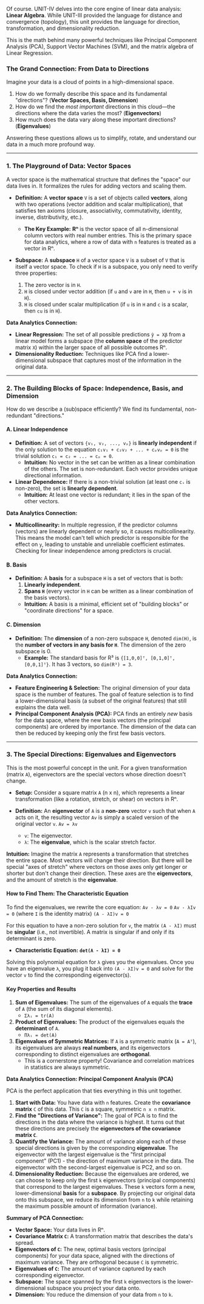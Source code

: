 Of course. UNIT-IV delves into the core engine of linear data analysis: **Linear Algebra**. While UNIT-III provided the language for distance and convergence (topology), this unit provides the language for direction, transformation, and dimensionality reduction.

This is the math behind many powerful techniques like Principal Component Analysis (PCA), Support Vector Machines (SVM), and the matrix algebra of Linear Regression.

### The Grand Connection: From Data to Directions

Imagine your data is a cloud of points in a high-dimensional space.
1.  How do we formally describe this space and its fundamental "directions"? (**Vector Spaces, Basis, Dimension**)
2.  How do we find the *most important* directions in this cloud—the directions where the data varies the most? (**Eigenvectors**)
3.  How much does the data vary along these important directions? (**Eigenvalues**)

Answering these questions allows us to simplify, rotate, and understand our data in a much more profound way.

---

### 1. The Playground of Data: Vector Spaces

A vector space is the mathematical structure that defines the "space" our data lives in. It formalizes the rules for adding vectors and scaling them.

*   **Definition:** A **vector space** `V` is a set of objects called **vectors**, along with two operations (vector addition and scalar multiplication), that satisfies ten axioms (closure, associativity, commutativity, identity, inverse, distributivity, etc.).
    *   **The Key Example:** **Rⁿ** is the vector space of all n-dimensional column vectors with real number entries. This is the primary space for data analytics, where a row of data with `n` features is treated as a vector in Rⁿ.

*   **Subspace:** A **subspace** `H` of a vector space `V` is a subset of `V` that is itself a vector space. To check if `H` is a subspace, you only need to verify three properties:
    1.  The zero vector is in `H`.
    2.  `H` is closed under vector addition (if `u` and `v` are in `H`, then `u + v` is in `H`).
    3.  `H` is closed under scalar multiplication (if `u` is in `H` and `c` is a scalar, then `cu` is in `H`).

**Data Analytics Connection:**
*   **Linear Regression:** The set of all possible predictions `ŷ = Xβ` from a linear model forms a subspace (the **column space** of the predictor matrix `X`) within the larger space of all possible outcomes Rⁿ.
*   **Dimensionality Reduction:** Techniques like PCA find a lower-dimensional subspace that captures most of the information in the original data.

---

### 2. The Building Blocks of Space: Independence, Basis, and Dimension

How do we describe a (sub)space efficiently? We find its fundamental, non-redundant "directions."

#### A. Linear Independence
*   **Definition:** A set of vectors `{v₁, v₂, ..., vₚ}` is **linearly independent** if the only solution to the equation `c₁v₁ + c₂v₂ + ... + cₚvₚ = 0` is the trivial solution `c₁ = c₂ = ... = cₚ = 0`.
    *   **Intuition:** No vector in the set can be written as a linear combination of the others. The set is non-redundant. Each vector provides unique directional information.
*   **Linear Dependence:** If there is a non-trivial solution (at least one `cᵢ` is non-zero), the set is **linearly dependent**.
    *   **Intuition:** At least one vector is redundant; it lies in the span of the other vectors.

**Data Analytics Connection:**
*   **Multicollinearity:** In multiple regression, if the predictor columns (vectors) are linearly dependent or nearly so, it causes multicollinearity. This means the model can't tell which predictor is responsible for the effect on `y`, leading to unstable and unreliable coefficient estimates. Checking for linear independence among predictors is crucial.

#### B. Basis
*   **Definition:** A **basis** for a subspace `H` is a set of vectors that is both:
    1.  **Linearly independent**.
    2.  **Spans `H`** (every vector in `H` can be written as a linear combination of the basis vectors).
    *   **Intuition:** A basis is a minimal, efficient set of "building blocks" or "coordinate directions" for a space.

#### C. Dimension
*   **Definition:** The **dimension** of a non-zero subspace `H`, denoted `dim(H)`, is the **number of vectors in any basis for `H`**. The dimension of the zero subspace is 0.
    *   **Example:** The standard basis for R³ is `{[1,0,0]ᵀ, [0,1,0]ᵀ, [0,0,1]ᵀ}`. It has 3 vectors, so `dim(R³) = 3`.

**Data Analytics Connection:**
*   **Feature Engineering & Selection:** The original dimension of your data space is the number of features. The goal of feature selection is to find a lower-dimensional basis (a subset of the original features) that still explains the data well.
*   **Principal Component Analysis (PCA):** PCA finds an entirely *new* basis for the data space, where the new basis vectors (the principal components) are ordered by importance. The dimension of the data can then be reduced by keeping only the first few basis vectors.

---

### 3. The Special Directions: Eigenvalues and Eigenvectors

This is the most powerful concept in the unit. For a given transformation (matrix `A`), eigenvectors are the special vectors whose direction doesn't change.

*   **Setup:** Consider a square matrix `A` (n x n), which represents a linear transformation (like a rotation, stretch, or shear) on vectors in Rⁿ.

*   **Definition:** An **eigenvector** of `A` is a **non-zero** vector `v` such that when `A` acts on it, the resulting vector `Av` is simply a scaled version of the original vector `v`.
    `Av = λv`
    *   `v`: The eigenvector.
    *   `λ`: The **eigenvalue**, which is the scalar stretch factor.

**Intuition:**
Imagine the matrix `A` represents a transformation that stretches the entire space. Most vectors will change their direction. But there will be special "axes of stretch" where vectors on those axes only get longer or shorter but don't change their direction. These axes are the **eigenvectors**, and the amount of stretch is the **eigenvalue**.

#### How to Find Them: The Characteristic Equation

To find the eigenvalues, we rewrite the core equation:
`Av - λv = 0`
`Av - λIv = 0` (where `I` is the identity matrix)
`(A - λI)v = 0`

For this equation to have a non-zero solution for `v`, the matrix `(A - λI)` must be **singular** (i.e., not invertible). A matrix is singular if and only if its determinant is zero.

*   **Characteristic Equation:**
    **`det(A - λI) = 0`**

Solving this polynomial equation for `λ` gives you the eigenvalues. Once you have an eigenvalue `λ`, you plug it back into `(A - λI)v = 0` and solve for the vector `v` to find the corresponding eigenvector(s).

#### Key Properties and Results

1.  **Sum of Eigenvalues:** The sum of the eigenvalues of `A` equals the **trace** of `A` (the sum of its diagonal elements).
    *   `Σλᵢ = tr(A)`
2.  **Product of Eigenvalues:** The product of the eigenvalues equals the **determinant** of `A`.
    *   `Πλᵢ = det(A)`
3.  **Eigenvalues of Symmetric Matrices:** If `A` is a symmetric matrix (`A = Aᵀ`), its eigenvalues are always **real numbers**, and its eigenvectors corresponding to distinct eigenvalues are **orthogonal**.
    *   This is a cornerstone property! Covariance and correlation matrices in statistics are always symmetric.

**Data Analytics Connection: Principal Component Analysis (PCA)**

PCA is the perfect application that ties everything in this unit together.

1.  **Start with Data:** You have data with `n` features. Create the **covariance matrix** `C` of this data. This `C` is a square, symmetric `n x n` matrix.
2.  **Find the "Directions of Variance":** The goal of PCA is to find the directions in the data where the variance is highest. It turns out that these directions are precisely the **eigenvectors of the covariance matrix `C`**.
3.  **Quantify the Variance:** The amount of variance along each of these special directions is given by the corresponding **eigenvalue**. The eigenvector with the largest eigenvalue is the "first principal component" (PC1) - the direction of maximum variance in the data. The eigenvector with the second-largest eigenvalue is PC2, and so on.
4.  **Dimensionality Reduction:** Because the eigenvalues are ordered, we can choose to keep only the first `k` eigenvectors (principal components) that correspond to the largest eigenvalues. These `k` vectors form a new, lower-dimensional **basis** for a **subspace**. By projecting our original data onto this subspace, we reduce its dimension from `n` to `k` while retaining the maximum possible amount of information (variance).

**Summary of PCA Connection:**
*   **Vector Space:** Your data lives in Rⁿ.
*   **Covariance Matrix `C`:** A transformation matrix that describes the data's spread.
*   **Eigenvectors of `C`:** The new, optimal basis vectors (principal components) for your data space, aligned with the directions of maximum variance. They are orthogonal because `C` is symmetric.
*   **Eigenvalues of `C`:** The amount of variance captured by each corresponding eigenvector.
*   **Subspace:** The space spanned by the first `k` eigenvectors is the lower-dimensional subspace you project your data onto.
*   **Dimension:** You reduce the dimension of your data from `n` to `k`.
